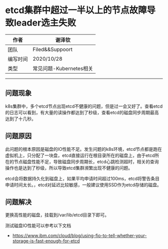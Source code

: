 # etcd集群中超过一半以上的节点故障导致leader选主失败

|作者|谢泽钦|
|---|---
|团队|Filed&&Suppoort
|编写时间|2020/10/28
|类型|常见问题-Kubernetes相关

---

## 问题现象
k8s集群中，多个etcd节点出现etcd不健康的问题，但是过一会又好了。查看etcd的日志可以看到，有大量的读操作都达到了秒级，查看etcd的磁盘同步周期最高达到了十几秒。

## 问题原因

此问题的根本原因是磁盘的IO性能不足。发生问题的k8s环境，etcd节点都是跑在虚拟机上，只分配了一块盘，etcd直接运行在根目录所在的磁盘上，由于etcd所在的节点磁盘性能不足，导致磁盘同步周期长，etcd心跳检测超时，相关的查询操作也是达到了秒级，所以导致etcd集群濒繁出现不健康的问题。

etcd会将数据持久化到磁盘上，如果平均申请时间超过100ms，etcd将警告条目申请时间太长。，etcd对延迟比较敏感，一般建议使用SSD作为etcd存储的磁盘。

## 问题解决

更换高性能的磁盘，挂载到/var/lib/etcd目录下即可。

测试磁盘IO性能可以参考以下文档
* https://www.ibm.com/cloud/blog/using-fio-to-tell-whether-your-storage-is-fast-enough-for-etcd